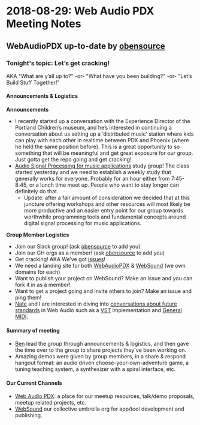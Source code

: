 # 2018-08-29: Web Audio PDX Meeting Notes

## WebAudioPDX up-to-date by [obensource](https://github.com/obensource)

### Tonight's topic: Let’s get cracking! 
AKA "What are y’all up to?" -or- "What have you been building?" -or- "Let’s Build Stuff Together!"

#### Announcements & Logistics

**Announcements**
* I recently started up a conversation with the Experience Director of the Portland Children’s museum, and he’s interested in continuing a conversation about us setting up a ‘distributed music’ station where kids can play with each other in realtime between PDX and Phoenix (where he held the same position before). This is a great opportunity to so something that will be meaningful and get great exposure for our group. Just gotta get the repo going and get cracking!
* [Audio Signal Processing for music applications](https://www.coursera.org/learn/audio-signal-processing) study group! The class started yesterday and we need to establish a weekly study that generally works for everyone. Probably for an hour either from 7:45-8:45, or a lunch time meet up. People who want to stay longer can definitely do that.
  * Update: after a fair amount of consideration we decided that at this juncture offering workshops and other resources will most likely be more productive and an easier entry point for our group towards worthwhile programming tools and fundamental concepts around digital signal processing for music applications. 

**Group Member Logistics**
* Join our Slack group! (ask [obensource](https://twitter.com/obensource) to add you)
* Join our GH orgs as a member! (ask [obensource](https://twitter.com/obensource) to add you)
* Get cracking! AKA We’ve got [issues](https://github.com/WebAudioPDX/webaudiopdx/issues)!
* We need a landing site for both [WebAudioPDX](https://github.com/WebAudioPDX/webaudiopdx/issues/2) & [WebSound](https://github.com/websound) (we own domains for each)
* Want to publish your project on WebSound? Make an issue and you can fork it in as a member!
* Want to get a project going and invite others to join? Make an issue and ping them! 
* [Nate](https://github.com/vine77) and I are interested in diving into [conversations about future standards](https://github.com/WebAudioPDX/specs-and-standards) in Web Audio such as a [VST](https://en.wikipedia.org/wiki/Virtual_Studio_Technology) implementation and [General MIDI](https://en.wikipedia.org/wiki/General_MIDI).

#### Summary of meeting
* [Ben](https://github.com/obensource) lead the group through announcements & logistics, and then gave the time over to the group to share projects they've been working on.
* Amazing demos were given by group members, in a share & respond hangout format: an audio driven choose-your-own-adventure game, a tuning teaching system, a synthesizer with a spiral interface, etc.

#### Our Current Channels
* [Web Audio PDX](https://github.com/webaudiopdx): a place for our meetup resources, talk/demo proposals, meetup related projects, etc.
* [WebSound](https://github.com/websound) our collective umbrella org for app/tool development and publishing.


